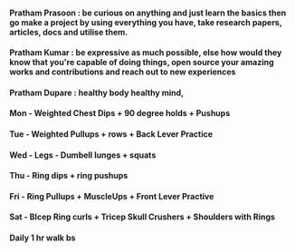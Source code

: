 
#### **Pratham Prasoon** : be curious on anything and just learn the basics then go make a project by using everything you have, take research papers, articles, docs and utilise them.


#### **Pratham Kumar** : be expressive as much possible, else how would they know that you're capable of doing things, open source your amazing works and contributions and reach out to new experiences


#### **Pratham Dupare** : healthy body healthy mind, 
#### Mon - Weighted Chest Dips + 90 degree holds + Pushups 
#### Tue - Weighted Pullups + rows + Back Lever Practice 
#### Wed - Legs - Dumbell lunges + squats 
#### Thu - Ring dips + ring pushups 
#### Fri - Ring Pullups + MuscleUps + Front Lever Practive 
#### Sat - BIcep Ring curls + Tricep Skull Crushers + Shoulders with Rings 
#### Daily 1 hr walk bs
